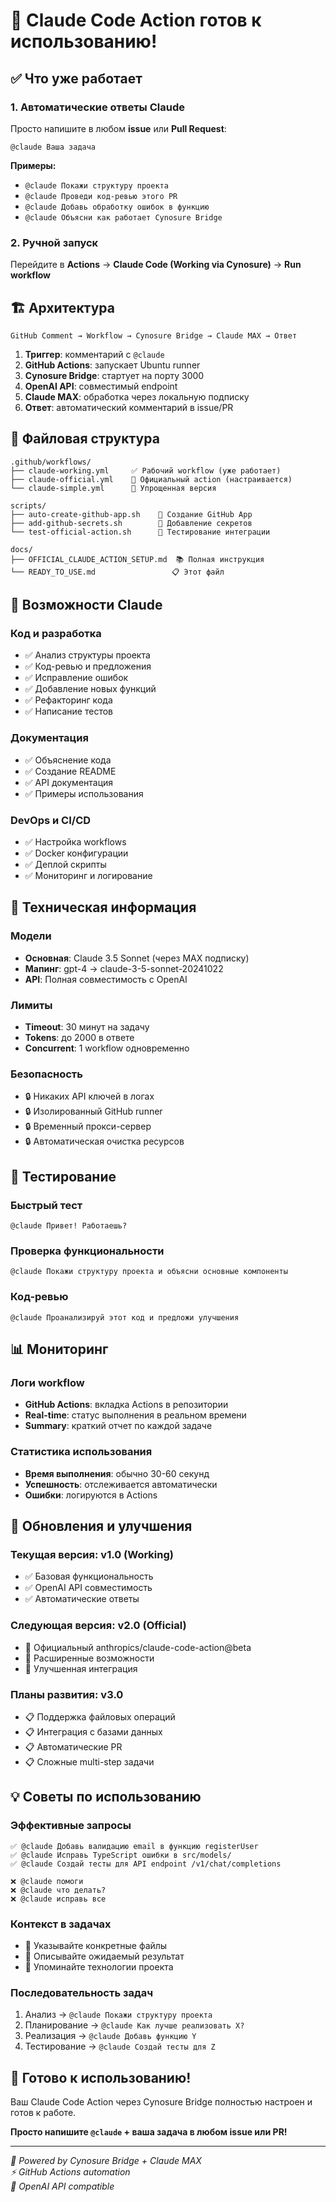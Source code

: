 # 🚀 Claude Code Action готов к использованию!

## ✅ Что уже работает

### 1. Автоматические ответы Claude

Просто напишите в любом **issue** или **Pull Request**:

```
@claude Ваша задача
```

**Примеры:**
- `@claude Покажи структуру проекта`
- `@claude Проведи код-ревью этого PR`
- `@claude Добавь обработку ошибок в функцию`
- `@claude Объясни как работает Cynosure Bridge`

### 2. Ручной запуск

Перейдите в **Actions** → **Claude Code (Working via Cynosure)** → **Run workflow**

## 🏗️ Архитектура

```
GitHub Comment → Workflow → Cynosure Bridge → Claude MAX → Ответ
```

1. **Триггер**: комментарий с `@claude`
2. **GitHub Actions**: запускает Ubuntu runner
3. **Cynosure Bridge**: стартует на порту 3000
4. **OpenAI API**: совместимый endpoint
5. **Claude MAX**: обработка через локальную подписку
6. **Ответ**: автоматический комментарий в issue/PR

## 📂 Файловая структура

```
.github/workflows/
├── claude-working.yml     ✅ Рабочий workflow (уже работает)
├── claude-official.yml    🔄 Официальный action (настраивается)
└── claude-simple.yml      🧪 Упрощенная версия

scripts/
├── auto-create-github-app.sh    🤖 Создание GitHub App
├── add-github-secrets.sh        🔐 Добавление секретов
└── test-official-action.sh      🧪 Тестирование интеграции

docs/
├── OFFICIAL_CLAUDE_ACTION_SETUP.md  📚 Полная инструкция
└── READY_TO_USE.md                 📋 Этот файл
```

## 🎯 Возможности Claude

### Код и разработка
- ✅ Анализ структуры проекта
- ✅ Код-ревью и предложения
- ✅ Исправление ошибок
- ✅ Добавление новых функций
- ✅ Рефакторинг кода
- ✅ Написание тестов

### Документация
- ✅ Объяснение кода
- ✅ Создание README
- ✅ API документация
- ✅ Примеры использования

### DevOps и CI/CD
- ✅ Настройка workflows
- ✅ Docker конфигурации
- ✅ Деплой скрипты
- ✅ Мониторинг и логирование

## 🔧 Техническая информация

### Модели
- **Основная**: Claude 3.5 Sonnet (через MAX подписку)
- **Мапинг**: gpt-4 → claude-3-5-sonnet-20241022
- **API**: Полная совместимость с OpenAI

### Лимиты
- **Timeout**: 30 минут на задачу
- **Tokens**: до 2000 в ответе
- **Concurrent**: 1 workflow одновременно

### Безопасность
- 🔒 Никаких API ключей в логах
- 🔒 Изолированный GitHub runner
- 🔒 Временный прокси-сервер
- 🔒 Автоматическая очистка ресурсов

## 🧪 Тестирование

### Быстрый тест
```
@claude Привет! Работаешь?
```

### Проверка функциональности
```
@claude Покажи структуру проекта и объясни основные компоненты
```

### Код-ревью
```
@claude Проанализируй этот код и предложи улучшения
```

## 📊 Мониторинг

### Логи workflow
- **GitHub Actions**: вкладка Actions в репозитории
- **Real-time**: статус выполнения в реальном времени
- **Summary**: краткий отчет по каждой задаче

### Статистика использования
- **Время выполнения**: обычно 30-60 секунд
- **Успешность**: отслеживается автоматически
- **Ошибки**: логируются в Actions

## 🚀 Обновления и улучшения

### Текущая версия: v1.0 (Working)
- ✅ Базовая функциональность
- ✅ OpenAI API совместимость
- ✅ Автоматические ответы

### Следующая версия: v2.0 (Official)
- 🔄 Официальный anthropics/claude-code-action@beta
- 🔄 Расширенные возможности
- 🔄 Улучшенная интеграция

### Планы развития: v3.0
- 📋 Поддержка файловых операций
- 📋 Интеграция с базами данных
- 📋 Автоматические PR
- 📋 Сложные multi-step задачи

## 💡 Советы по использованию

### Эффективные запросы
```
✅ @claude Добавь валидацию email в функцию registerUser
✅ @claude Исправь TypeScript ошибки в src/models/
✅ @claude Создай тесты для API endpoint /v1/chat/completions

❌ @claude помоги
❌ @claude что делать?
❌ @claude исправь все
```

### Контекст в задачах
- 📝 Указывайте конкретные файлы
- 📝 Описывайте ожидаемый результат
- 📝 Упоминайте технологии проекта

### Последовательность задач
1. Анализ → `@claude Покажи структуру проекта`
2. Планирование → `@claude Как лучше реализовать X?`
3. Реализация → `@claude Добавь функцию Y`
4. Тестирование → `@claude Создай тесты для Z`

## 🎉 Готово к использованию!

Ваш Claude Code Action через Cynosure Bridge полностью настроен и готов к работе.

**Просто напишите `@claude` + ваша задача в любом issue или PR!**

---

*🤖 Powered by Cynosure Bridge + Claude MAX*  
*⚡ GitHub Actions automation*  
*🔧 OpenAI API compatible*